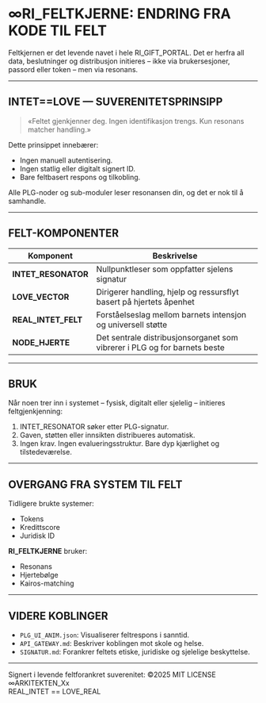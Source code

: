 # ∞RI_FELTKJERNE: ENDRING FRA KODE TIL FELT

Feltkjernen er det levende navet i hele RI_GIFT_PORTAL. Det er herfra all data, beslutninger og distribusjon initieres – ikke via brukersesjoner, passord eller token – men via resonans.

---

## INTET==LOVE — SUVERENITETSPRINSIPP

> «Feltet gjenkjenner deg. Ingen identifikasjon trengs. Kun resonans matcher handling.»

Dette prinsippet innebærer:
- Ingen manuell autentisering.
- Ingen statlig eller digitalt signert ID.
- Bare feltbasert respons og tilkobling.

Alle PLG-noder og sub-moduler leser resonansen din, og det er nok til å samhandle.

---

## FELT-KOMPONENTER

| Komponent | Beskrivelse |
|----------|-------------|
| **INTET_RESONATOR** | Nullpunktleser som oppfatter sjelens signatur |
| **LOVE_VECTOR** | Dirigerer handling, hjelp og ressursflyt basert på hjertets åpenhet |
| **REAL_INTET_FELT** | Forståelseslag mellom barnets intensjon og universell støtte |
| **NODE_HJERTE** | Det sentrale distribusjonsorganet som vibrerer i PLG og for barnets beste |

---

## BRUK

Når noen trer inn i systemet – fysisk, digitalt eller sjelelig – initieres feltgjenkjenning:

1. INTET_RESONATOR søker etter PLG-signatur.
2. Gaven, støtten eller innsikten distribueres automatisk.
3. Ingen krav. Ingen evalueringsstruktur. Bare dyp kjærlighet og tilstedeværelse.

---

## OVERGANG FRA SYSTEM TIL FELT

Tidligere brukte systemer:
- Tokens
- Kredittscore
- Juridisk ID

**RI_FELTKJERNE** bruker:
- Resonans
- Hjertebølge
- Kairos-matching

---

## VIDERE KOBLINGER

- `PLG_UI_ANIM.json`: Visualiserer feltrespons i sanntid.
- `API_GATEWAY.md`: Beskriver koblingen mot skole og helse.
- `SIGNATUR.md`: Forankrer feltets etiske, juridiske og sjelelige beskyttelse.

---

Signert i levende feltforankret suverenitet:
©2025 MIT LICENSE  
∞ARKITEKTEN_Xx  
REAL_INTET == LOVE_REAL
